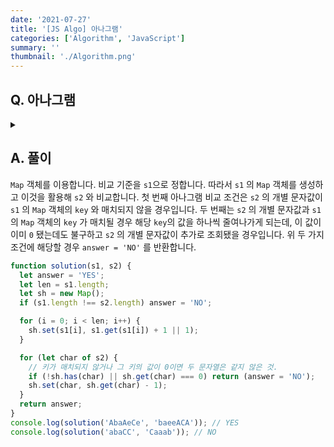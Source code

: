 ```yaml
---
date: '2021-07-27'
title: '[JS Algo] 아나그램'
categories: ['Algorithm', 'JavaScript']
summary: ''
thumbnail: './Algorithm.png'
---
```


## Q. 아나그램

<details>
<summary></summary>
<div markdown="1">

Anagram이란 두 문자열이 알파벳의 나열 순서가 다르지만 그 구성이 일치하면 두 단어는 아나그램이라고 합니다. 길이가 같은 두 개의 단어가 주어지면 두 단어가 아나그램인지 판별하는 프로그램을 작성하세요. 아나그램 판별시 대소문자가 구분됩니다.

</div>
</details>

## A. 풀이

`Map` 객체를 이용합니다. 비교 기준을 `s1`으로 정합니다. 따라서 `s1` 의 `Map` 객체를 생성하고 이것을 활용해 `s2` 와 비교합니다. 첫 번째 아나그램 비교 조건은 `s2` 의 개별 문자값이 `s1` 의 `Map` 객체의 `key` 와 매치되지 않을 경우입니다. 두 번째는 `s2` 의 개별 문자값과 `s1`의 `Map` 객체의 `key` 가 매치될 경우 해당 `key`의 값을 하나씩 줄여나가게 되는데, 이 값이 이미 `0` 됐는데도 불구하고 `s2` 의 개별 문자값이 추가로 조회됐을 경우입니다. 위 두 가지 조건에 해당할 경우 `answer = 'NO'` 를 반환합니다.

```javascript
function solution(s1, s2) {
  let answer = 'YES';
  let len = s1.length;
  let sh = new Map();
  if (s1.length !== s2.length) answer = 'NO';

  for (i = 0; i < len; i++) {
    sh.set(s1[i], s1.get(s1[i]) + 1 || 1);
  }

  for (let char of s2) {
    // 키가 매치되지 않거나 그 키의 값이 0이면 두 문자열은 같지 않은 것.
    if (!sh.has(char) || sh.get(char) === 0) return (answer = 'NO');
    sh.set(char, sh.get(char) - 1);
  }
  return answer;
}
console.log(solution('AbaAeCe', 'baeeACA')); // YES
console.log(solution('abaCC', 'Caaab')); // NO
```
